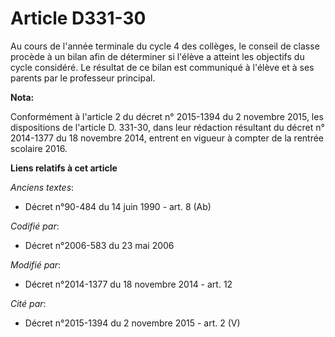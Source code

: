 # Article D331-30

Au cours de l'année terminale   du cycle 4 des collèges, le conseil de classe procède à un bilan afin de déterminer si
l'élève a atteint les objectifs du cycle considéré. Le résultat de ce bilan est communiqué à l'élève et à ses parents par le
professeur principal.

**Nota:**

Conformément à l'article 2 du décret n° 2015-1394 du 2 novembre 2015, les dispositions de l'article D. 331-30, dans leur
rédaction résultant du décret n° 2014-1377 du 18 novembre 2014, entrent en vigueur à compter de la rentrée scolaire 2016.

**Liens relatifs à cet article**

_Anciens textes_:

  - Décret n°90-484 du 14 juin 1990 - art. 8 (Ab)

_Codifié par_:

  - Décret n°2006-583 du 23 mai 2006

_Modifié par_:

  - Décret n°2014-1377 du 18 novembre 2014 - art. 12

_Cité par_:

  - Décret n°2015-1394 du 2 novembre 2015 - art. 2 (V)
